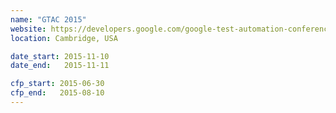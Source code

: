 ```yaml
---
name: "GTAC 2015"
website: https://developers.google.com/google-test-automation-conference/2015/
location: Cambridge, USA

date_start: 2015-11-10
date_end:   2015-11-11

cfp_start: 2015-06-30
cfp_end:   2015-08-10
---
```

